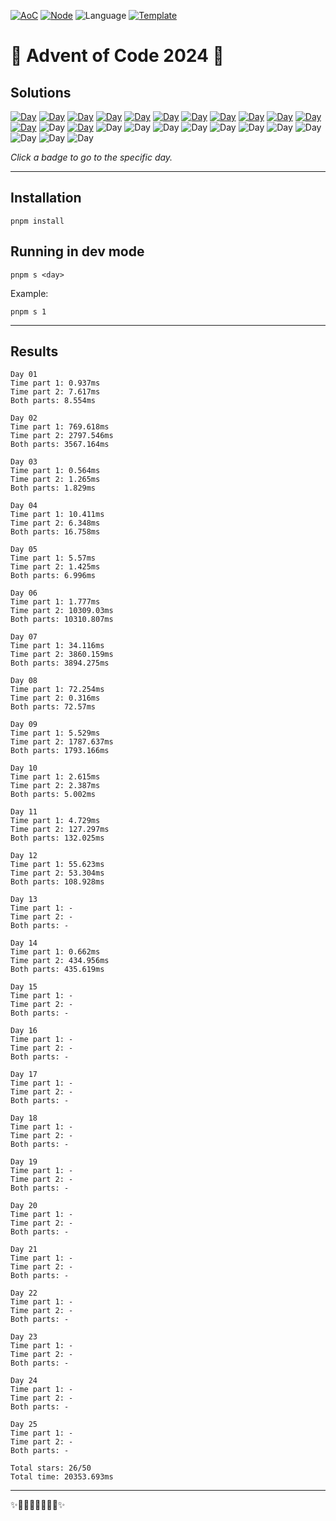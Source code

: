 <!-- Entries between SOLUTIONS and RESULTS tags are auto-generated -->

[![AoC](https://badgen.net/badge/AoC/2024/blue)](https://adventofcode.com/2024)
[![Node](https://badgen.net/badge/Node/v16.13.0+/blue)](https://nodejs.org/en/download/)
![Language](https://badgen.net/badge/Language/JavaScript/blue)
[![Template](https://badgen.net/badge/Template/aocrunner/blue)](https://github.com/caderek/aocrunner)

# 🎄 Advent of Code 2024 🎄

## Solutions

<!--SOLUTIONS-->

[![Day](https://badgen.net/badge/01/%E2%98%85%E2%98%85/green)](src/day01)
[![Day](https://badgen.net/badge/02/%E2%98%85%E2%98%85/green)](src/day02)
[![Day](https://badgen.net/badge/03/%E2%98%85%E2%98%85/green)](src/day03)
[![Day](https://badgen.net/badge/04/%E2%98%85%E2%98%85/green)](src/day04)
[![Day](https://badgen.net/badge/05/%E2%98%85%E2%98%85/green)](src/day05)
[![Day](https://badgen.net/badge/06/%E2%98%85%E2%98%85/green)](src/day06)
[![Day](https://badgen.net/badge/07/%E2%98%85%E2%98%85/green)](src/day07)
[![Day](https://badgen.net/badge/08/%E2%98%85%E2%98%85/green)](src/day08)
[![Day](https://badgen.net/badge/09/%E2%98%85%E2%98%85/green)](src/day09)
[![Day](https://badgen.net/badge/10/%E2%98%85%E2%98%85/green)](src/day10)
[![Day](https://badgen.net/badge/11/%E2%98%85%E2%98%85/green)](src/day11)
[![Day](https://badgen.net/badge/12/%E2%98%85%E2%98%85/green)](src/day12)
![Day](https://badgen.net/badge/13/%E2%98%86%E2%98%86/gray)
[![Day](https://badgen.net/badge/14/%E2%98%85%E2%98%85/green)](src/day14)
![Day](https://badgen.net/badge/15/%E2%98%86%E2%98%86/gray)
![Day](https://badgen.net/badge/16/%E2%98%86%E2%98%86/gray)
![Day](https://badgen.net/badge/17/%E2%98%86%E2%98%86/gray)
![Day](https://badgen.net/badge/18/%E2%98%86%E2%98%86/gray)
![Day](https://badgen.net/badge/19/%E2%98%86%E2%98%86/gray)
![Day](https://badgen.net/badge/20/%E2%98%86%E2%98%86/gray)
![Day](https://badgen.net/badge/21/%E2%98%86%E2%98%86/gray)
![Day](https://badgen.net/badge/22/%E2%98%86%E2%98%86/gray)
![Day](https://badgen.net/badge/23/%E2%98%86%E2%98%86/gray)
![Day](https://badgen.net/badge/24/%E2%98%86%E2%98%86/gray)
![Day](https://badgen.net/badge/25/%E2%98%86%E2%98%86/gray)

<!--/SOLUTIONS-->

_Click a badge to go to the specific day._

---

## Installation

```
pnpm install
```

## Running in dev mode

```
pnpm s <day>
```

Example:

```
pnpm s 1
```

---

## Results

<!--RESULTS-->

```
Day 01
Time part 1: 0.937ms
Time part 2: 7.617ms
Both parts: 8.554ms
```

```
Day 02
Time part 1: 769.618ms
Time part 2: 2797.546ms
Both parts: 3567.164ms
```

```
Day 03
Time part 1: 0.564ms
Time part 2: 1.265ms
Both parts: 1.829ms
```

```
Day 04
Time part 1: 10.411ms
Time part 2: 6.348ms
Both parts: 16.758ms
```

```
Day 05
Time part 1: 5.57ms
Time part 2: 1.425ms
Both parts: 6.996ms
```

```
Day 06
Time part 1: 1.777ms
Time part 2: 10309.03ms
Both parts: 10310.807ms
```

```
Day 07
Time part 1: 34.116ms
Time part 2: 3860.159ms
Both parts: 3894.275ms
```

```
Day 08
Time part 1: 72.254ms
Time part 2: 0.316ms
Both parts: 72.57ms
```

```
Day 09
Time part 1: 5.529ms
Time part 2: 1787.637ms
Both parts: 1793.166ms
```

```
Day 10
Time part 1: 2.615ms
Time part 2: 2.387ms
Both parts: 5.002ms
```

```
Day 11
Time part 1: 4.729ms
Time part 2: 127.297ms
Both parts: 132.025ms
```

```
Day 12
Time part 1: 55.623ms
Time part 2: 53.304ms
Both parts: 108.928ms
```

```
Day 13
Time part 1: -
Time part 2: -
Both parts: -
```

```
Day 14
Time part 1: 0.662ms
Time part 2: 434.956ms
Both parts: 435.619ms
```

```
Day 15
Time part 1: -
Time part 2: -
Both parts: -
```

```
Day 16
Time part 1: -
Time part 2: -
Both parts: -
```

```
Day 17
Time part 1: -
Time part 2: -
Both parts: -
```

```
Day 18
Time part 1: -
Time part 2: -
Both parts: -
```

```
Day 19
Time part 1: -
Time part 2: -
Both parts: -
```

```
Day 20
Time part 1: -
Time part 2: -
Both parts: -
```

```
Day 21
Time part 1: -
Time part 2: -
Both parts: -
```

```
Day 22
Time part 1: -
Time part 2: -
Both parts: -
```

```
Day 23
Time part 1: -
Time part 2: -
Both parts: -
```

```
Day 24
Time part 1: -
Time part 2: -
Both parts: -
```

```
Day 25
Time part 1: -
Time part 2: -
Both parts: -
```

```
Total stars: 26/50
Total time: 20353.693ms
```

<!--/RESULTS-->

---

✨🎄🎁🎄🎅🎄🎁🎄✨
